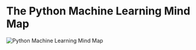 # The Python Machine Learning Mind Map

![Python Machine Learning Mind Map](https://user-images.githubusercontent.com/2780145/34920481-652e4208-f999-11e7-90d6-1ca64da80a16.png)
